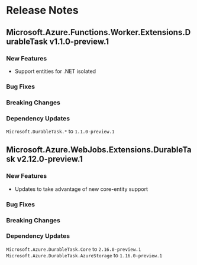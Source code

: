 # Release Notes

## Microsoft.Azure.Functions.Worker.Extensions.DurableTask v1.1.0-preview.1

### New Features

- Support entities for .NET isolated

### Bug Fixes

### Breaking Changes

### Dependency Updates

`Microsoft.DurableTask.*` to `1.1.0-preview.1`

## Microsoft.Azure.WebJobs.Extensions.DurableTask v2.12.0-preview.1

### New Features

- Updates to take advantage of new core-entity support

### Bug Fixes

### Breaking Changes

### Dependency Updates

`Microsoft.Azure.DurableTask.Core` to `2.16.0-preview.1`
`Microsoft.Azure.DurableTask.AzureStorage` to `1.16.0-preview.1`

